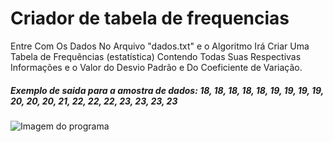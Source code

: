 # Criador de tabela de frequencias
Entre Com Os Dados No Arquivo "dados.txt" e o Algoritmo Irá Criar Uma Tabela de Frequências (estatística) Contendo Todas Suas Respectivas Informações e o Valor do Desvio Padrão e Do Coeficiente de Variação.

##### Exemplo de saida para a amostra de dados: 18, 18, 18, 18, 18, 19, 19, 19, 19, 20, 20, 20, 21, 22, 22, 22, 23, 23, 23, 23
![Imagem do programa](https://user-images.githubusercontent.com/48874910/76158804-8b184180-60f8-11ea-8ac1-868441fc6ccd.png)
